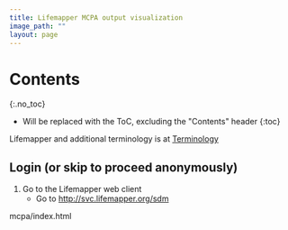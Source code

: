 ```yaml
---
title: Lifemapper MCPA output visualization
image_path: ""
layout: page
---
```


# Contents
{:.no_toc}

* Will be replaced with the ToC, excluding the "Contents" header
{:toc}

Lifemapper and additional terminology is at [Terminology](/terms)

## Login (or skip to proceed anonymously)

1. Go to the Lifemapper web client
    * Go to http://svc.lifemapper.org/sdm


mcpa/index.html